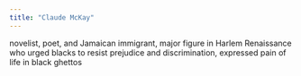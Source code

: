 ```yaml
---
title: "Claude McKay"
---
```

novelist, poet, and Jamaican immigrant, major figure in Harlem Renaissance who urged blacks to resist prejudice and discrimination, expressed pain of life in black ghettos

